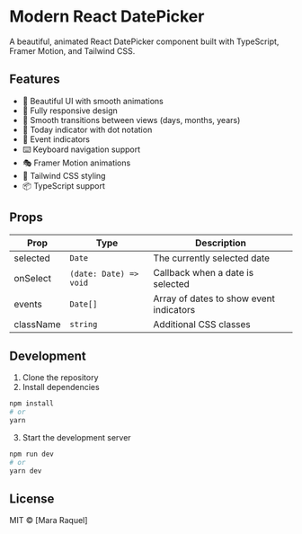 # Modern React DatePicker

A beautiful, animated React DatePicker component built with TypeScript, Framer Motion, and Tailwind CSS.

## Features

-   🎨 Beautiful UI with smooth animations
-   📱 Fully responsive design
-   🔄 Smooth transitions between views (days, months, years)
-   🎯 Today indicator with dot notation
-   📅 Event indicators
-   ⌨️ Keyboard navigation support
-   🎭 Framer Motion animations
-   🎨 Tailwind CSS styling
-   📦 TypeScript support

## Props

| Prop      | Type                   | Description                             |
| --------- | ---------------------- | --------------------------------------- |
| selected  | `Date`                 | The currently selected date             |
| onSelect  | `(date: Date) => void` | Callback when a date is selected        |
| events    | `Date[]`               | Array of dates to show event indicators |
| className | `string`               | Additional CSS classes                  |

## Development

1. Clone the repository
2. Install dependencies

```bash
npm install
# or
yarn
```

3. Start the development server

```bash
npm run dev
# or
yarn dev
```

## License

MIT © [Mara Raquel]
